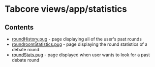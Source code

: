 # Tabcore views/app/statistics

## Contents

- [roundHistory.pug](https://github.com/ccapdev1920T2/s11g5/blob/master/views/app/statistics/roundHistory.pug) - page displaying all of the user's past rounds
- [roundroomStatistics.pug](https://github.com/ccapdev1920T2/s11g5/blob/master/views/app/statistics/roundroomStatistics.pug) - page displaying the round statistics of a debate round
- [roundStats.pug](https://github.com/ccapdev1920T2/s11g5/blob/master/views/app/statistics/roundStats.pug) - page displayed when user wants to look for a past debate round
